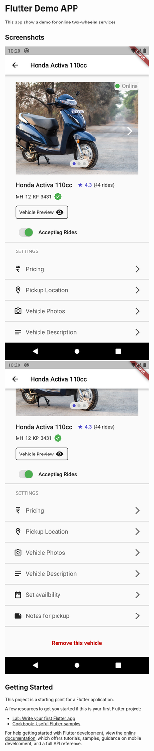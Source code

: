 # Flutter Demo APP

This app show a demo for online two-wheeler services


## Screenshots

![alt text](https://github.com/DevShubX/activa-flutter-demo/blob/main/Screenshots/screenshot-1.png)
![alt text](https://github.com/DevShubX/activa-flutter-demo/blob/main/Screenshots/screenshot-2.png)



## Getting Started

This project is a starting point for a Flutter application.

A few resources to get you started if this is your first Flutter project:

- [Lab: Write your first Flutter app](https://docs.flutter.dev/get-started/codelab)
- [Cookbook: Useful Flutter samples](https://docs.flutter.dev/cookbook)

For help getting started with Flutter development, view the
[online documentation](https://docs.flutter.dev/), which offers tutorials,
samples, guidance on mobile development, and a full API reference.
